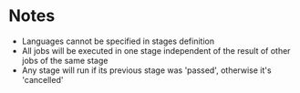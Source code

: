 # Notes

- Languages cannot be specified in stages definition
- All jobs will be executed in one stage independent of the result of other jobs of the same stage
- Any stage will run if its previous stage was 'passed', otherwise it's 'cancelled'

